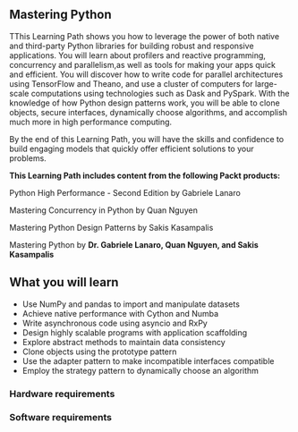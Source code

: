 ## Mastering Python
TThis Learning Path shows you how to leverage the power of both native and third-party Python libraries for building robust and responsive applications. You will learn about profilers and reactive programming, concurrency and parallelism,as well as tools for making your apps quick and efficient. You will discover how to write code for parallel architectures using TensorFlow and Theano, and use a cluster of computers for large-scale computations using technologies such as Dask and PySpark. With the knowledge of how Python design patterns work, you will be able to clone objects, secure interfaces, dynamically choose algorithms, and accomplish much more in high performance computing.

By the end of this Learning Path, you will have the skills and confidence to build engaging models that quickly offer efficient solutions to your problems.

**This Learning Path includes content from the following Packt products:**

Python High Performance - Second Edition by Gabriele Lanaro

Mastering Concurrency in Python by Quan Nguyen

Mastering Python Design Patterns by Sakis Kasampalis

Mastering Python by  **Dr. Gabriele Lanaro, Quan Nguyen, and Sakis Kasampalis**

## What you will learn
*	Use NumPy and pandas to import and manipulate datasets
*	Achieve native performance with Cython and Numba
*	Write asynchronous code using asyncio and RxPy
*	Design highly scalable programs with application scaffolding
*	Explore abstract methods to maintain data consistency
*	Clone objects using the prototype pattern
*	Use the adapter pattern to make incompatible interfaces compatible
*	Employ the strategy pattern to dynamically choose an algorithm

### Hardware requirements


### Software requirements
